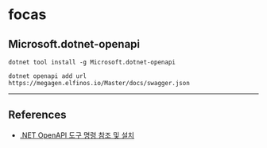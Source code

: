 # focas

## Microsoft.dotnet-openapi

```
dotnet tool install -g Microsoft.dotnet-openapi
```

```
dotnet openapi add url https://megagen.elfinos.io/Master/docs/swagger.json
```

---

## References

-   [.NET OpenAPI 도구 명령 참조 및 설치](https://docs.microsoft.com/ko-kr/aspnet/core/web-api/microsoft.dotnet-openapi?view=aspnetcore-6.0)
